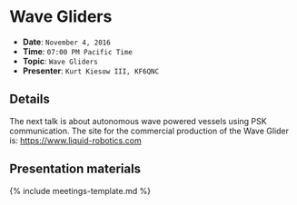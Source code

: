 # Wave Gliders

* **Date**: `November 4, 2016`
* **Time**: `07:00 PM Pacific Time`
* **Topic**: `Wave Gliders`
* **Presenter**: `Kurt Kiesow III, KF6QNC`

## Details

The next talk is about autonomous wave powered vessels using PSK communication. The site for the commercial production of the Wave Glider is: <https://www.liquid-robotics.com>

## Presentation materials

{% include meetings-template.md %}

